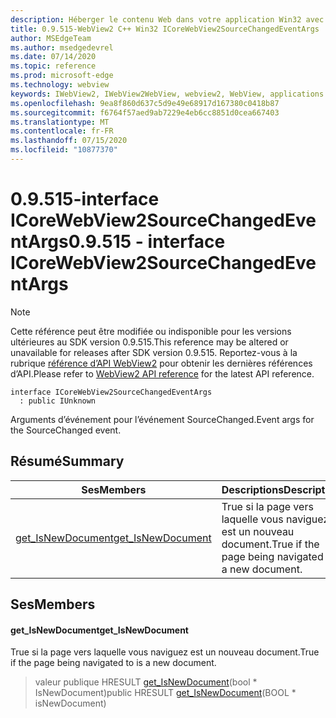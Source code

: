 ```yaml
---
description: Héberger le contenu Web dans votre application Win32 avec le contrôle Microsoft Edge WebView2
title: 0.9.515-WebView2 C++ Win32 ICoreWebView2SourceChangedEventArgs
author: MSEdgeTeam
ms.author: msedgedevrel
ms.date: 07/14/2020
ms.topic: reference
ms.prod: microsoft-edge
ms.technology: webview
keywords: IWebView2, IWebView2WebView, webview2, WebView, applications Win32, Win32, Edge, ICoreWebView2, ICoreWebView2Controller, contrôle de navigateur, html Edge
ms.openlocfilehash: 9ea8f860d637c5d9e49e68917d167380c0418b87
ms.sourcegitcommit: f6764f57aed9ab7229e4eb6cc8851d0cea667403
ms.translationtype: MT
ms.contentlocale: fr-FR
ms.lasthandoff: 07/15/2020
ms.locfileid: "10877370"
---
```

# <span data-ttu-id="de345-104">0.9.515-interface ICoreWebView2SourceChangedEventArgs</span><span class="sxs-lookup"><span data-stu-id="de345-104">0.9.515 - interface ICoreWebView2SourceChangedEventArgs</span></span> 

> [!NOTE]
> <span data-ttu-id="de345-105">Cette référence peut être modifiée ou indisponible pour les versions ultérieures au SDK version 0.9.515.</span><span class="sxs-lookup"><span data-stu-id="de345-105">This reference may be altered or unavailable for releases after SDK version 0.9.515.</span></span> <span data-ttu-id="de345-106">Reportez-vous à la rubrique [référence d’API WebView2](../../../webview2-api-reference.md) pour obtenir les dernières références d’API.</span><span class="sxs-lookup"><span data-stu-id="de345-106">Please refer to [WebView2 API reference](../../../webview2-api-reference.md) for the latest API reference.</span></span>

```
interface ICoreWebView2SourceChangedEventArgs
  : public IUnknown
```

<span data-ttu-id="de345-107">Arguments d’événement pour l’événement SourceChanged.</span><span class="sxs-lookup"><span data-stu-id="de345-107">Event args for the SourceChanged event.</span></span>

## <span data-ttu-id="de345-108">Résumé</span><span class="sxs-lookup"><span data-stu-id="de345-108">Summary</span></span>

 <span data-ttu-id="de345-109">Ses</span><span class="sxs-lookup"><span data-stu-id="de345-109">Members</span></span>                        | <span data-ttu-id="de345-110">Descriptions</span><span class="sxs-lookup"><span data-stu-id="de345-110">Descriptions</span></span>
--------------------------------|---------------------------------------------
[<span data-ttu-id="de345-111">get_IsNewDocument</span><span class="sxs-lookup"><span data-stu-id="de345-111">get_IsNewDocument</span></span>](#get_isnewdocument) | <span data-ttu-id="de345-112">True si la page vers laquelle vous naviguez est un nouveau document.</span><span class="sxs-lookup"><span data-stu-id="de345-112">True if the page being navigated to is a new document.</span></span>

## <span data-ttu-id="de345-113">Ses</span><span class="sxs-lookup"><span data-stu-id="de345-113">Members</span></span>

#### <span data-ttu-id="de345-114">get_IsNewDocument</span><span class="sxs-lookup"><span data-stu-id="de345-114">get_IsNewDocument</span></span> 

<span data-ttu-id="de345-115">True si la page vers laquelle vous naviguez est un nouveau document.</span><span class="sxs-lookup"><span data-stu-id="de345-115">True if the page being navigated to is a new document.</span></span>

> <span data-ttu-id="de345-116">valeur publique HRESULT [get_IsNewDocument](#get_isnewdocument)(bool \* IsNewDocument)</span><span class="sxs-lookup"><span data-stu-id="de345-116">public HRESULT [get_IsNewDocument](#get_isnewdocument)(BOOL \* isNewDocument)</span></span>

